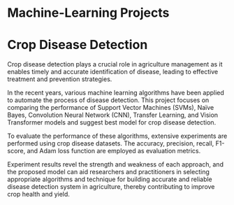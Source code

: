 # Machine-Learning Projects

# Crop Disease Detection
Crop disease detection plays a crucial role in agriculture management as it enables timely and accurate identification of disease, leading to effective treatment and prevention strategies. 

In the recent years, various machine learning algorithms have been applied to automate the process of disease detection. This project focuses on comparing the performance of Support Vector Machines (SVMs), Naïve Bayes, Convolution Neural Network (CNN), Transfer Learning, and Vision Transformer models and suggest best model for crop disease detection.

To evaluate the performance of these algorithms, extensive experiments are performed using crop disease datasets. The accuracy, precision, recall, F1-score, and Adam loss function are employed as evaluation metrics. 

Experiment results revel the strength and weakness of each approach, and the proposed model can aid researchers and practitioners in selecting appropriate algorithms and technique for building accurate and reliable disease detection system in agriculture, thereby contributing to improve crop health and yield.



